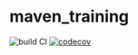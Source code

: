 # maven_training
![build CI](https://github.com/NicolasPrst/maven_training/actions/workflows/build.yml/badge.svg)
[![codecov](https://codecov.io/gh/NicolasPrst/maven_training/branch/main/graph/badge.svg?token=1IPK81M9M6)](https://codecov.io/gh/NicolasPrst/maven_training)
